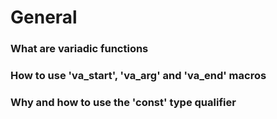 # General
### What are variadic functions
### How to use 'va_start', 'va_arg' and 'va_end' macros
### Why and how to use the 'const' type qualifier